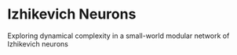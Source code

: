 # Izhikevich Neurons
Exploring dynamical complexity in a small-world modular network of Izhikevich neurons
